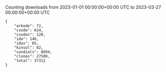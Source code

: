 
Counting downloads from 2023-01-01 00:00:00+00:00 UTC to 2023-03-27 00:00:00+00:00 UTC

```
{
    "arkode": 72,
    "cvode": 624,
    "cvodes": 120,
    "ida": 146,
    "idas": 65,
    "kinsol": 82,
    "sundials": 8694,
    "clones": 27509,
    "total": 37312
}
```
